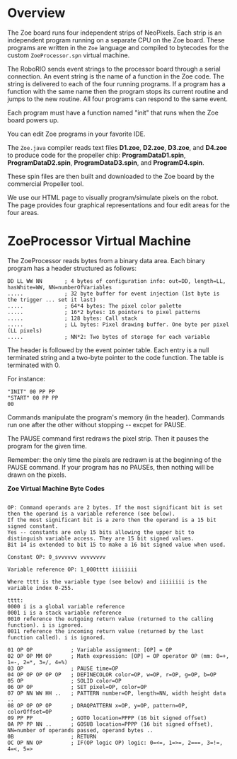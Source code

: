 # Overview

The Zoe board runs four independent strips of NeoPixels. Each strip is an independent program running on a separate CPU on the Zoe board. These programs are written in the ```Zoe``` language and compiled to bytecodes for the custom ```ZoeProcessor.spn``` virtual machine.

The RoboRIO sends event strings to the processor board through a serial connection. An event string is the name of a function in the Zoe code. The string is delivered to each of the four running programs. If a program has a function with the same name then the program stops its current routine and jumps to the new routine. All four programs can respond to the same event.

Each program must have a function named "init" that runs when the Zoe board powers up.

You can edit Zoe programs in your favorite IDE.

The ```Zoe.java``` compiler reads text files **D1.zoe**, **D2.zoe**, **D3.zoe**, and **D4.zoe** to produce code for the propeller chip: **ProgramDataD1.spin**, **ProgramDataD2.spin**, **ProgramDataD3.spin**, and **ProgramD4.spin**.

These spin files are then built and downloaded to the Zoe board by the commercial Propeller tool.

We use our HTML page to visually program/simulate pixels on the robot. The page provides four graphical representations and four edit areas for the four areas.

# ZoeProcessor Virtual Machine

The ZoeProcessor reads bytes from a binary data area. Each binary program has a header structured as follows:

```
DD LL WW NN       ; 4 bytes of configuration info: out=DD, length=LL, hasWhite=WW, NN=numberOfVariables
.....             ; 32 byte buffer for event injection (1st byte is the trigger ... set it last)
.....             ; 64*4 bytes: The pixel color palette
.....             ; 16*2 bytes: 16 pointers to pixel patterns
.....             ; 128 bytes: Call stack
.....             ; LL bytes: Pixel drawing buffer. One byte per pixel (LL pixels)
.....             ; NN*2: Two bytes of storage for each variable
```

The header is followed by the event pointer table. Each entry is a null terminated string and a two-byte pointer to the code function. The table is terminated with 0.

For instance:
```
"INIT" 00 PP PP
"START" 00 PP PP
00
```

Commands manipulate the program's memory (in the header). Commands run one after the other without stopping -- excpet for PAUSE.

The PAUSE command first redraws the pixel strip. Then it pauses the program for the given time.

Remember: the only time the pixels are redrawn is at the beginning of the PAUSE command. If your program has no PAUSEs, then nothing will be drawn on the pixels.

**Zoe Virtual Machine Byte Codes**
```

OP: Command operands are 2 bytes. If the most significant bit is set then the operand is a variable reference (see below). 
If the most significant bit is a zero then the operand is a 15 bit signed constant. 
Yes -- constants are only 15 bits allowing the upper bit to distinguish variable access. They are 15 bit signed values. 
Bit 14 is extended to bit 15 to make a 16 bit signed value when used.

Constant OP: 0_svvvvvv vvvvvvvv

Variable reference OP: 1_000tttt iiiiiiii

Where tttt is the variable type (see below) and iiiiiiii is the variable index 0-255.

tttt:
0000 i is a global variable reference
0001 i is a stack variable reference
0010 reference the outgoing return value (returned to the calling function). i is ignored.
0011 reference the incoming return value (returned by the last function called). i is ignored.

01 OP OP            ; Variable assignment: [OP] = OP
02 OP OP MM OP      ; Math expression: [OP] = OP operator OP (mm: 0=+, 1=-, 2=*, 3=/, 4=%) 
03 OP               ; PAUSE time=OP
04 OP OP OP OP OP   ; DEFINECOLOR color=OP, w=OP, r=OP, g=OP, b=OP
05 OP               ; SOLID color=OP
06 OP OP            ; SET pixel=OP, color=OP
07 OP NN WW HH ..   ; PATTERN number=OP, length=NN, width height data ..
08 OP OP OP OP      ; DRAQPATTERN x=OP, y=OP, pattern=OP, colorOffset=OP
09 PP PP            ; GOTO location=PPPP (16 bit signed offset)
0A PP PP NN ..      ; GOSUB location=PPPP (16 bit signed offset), NN=number of operands passed, operand bytes ..
0B                  ; RETURN
OC OP NN OP         ; IF(OP logic OP) logic: 0=<=, 1=>=, 2===, 3=!=, 4=<, 5=>
```
